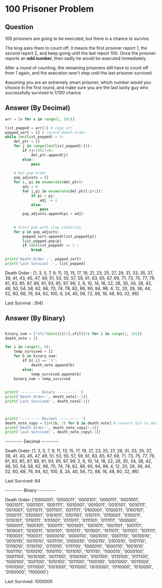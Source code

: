 # 100 Prisoner Problem

## Question

100 prisoners are going to be executed, but there is a chance to survive.

The king asks them to count off, it means the first prisoner report 1, the second report 2, and keep going until the last report 100.
Once the prisoner reports an **odd number**, then sadly he would be executed immediately.

After a round of counting, the remaining prisoners still have to count off from 1 again,
and the execution won't stop until the last prisoner survived.

Assuming you are an extremely smart prisoner, which number would you chooce in the first round, 
and make sure you are the last lucky guy who successfully survived in 1/100 chance.





## Answer (By Decimal)

```python
arr = [x for x in range(1, 101)]

list_popped = arr[:] # copy arr
popped_sort = [] # record death order
while len(list_popped) > 1:
    del_ptr = []
    for j in range(len(list_popped[:])):
        if (j+1)%2!=0:
            del_ptr.append(j)
        else:
            pass
    
    # Get pop order
    pop_adjusts = []
    for i, pi in enumerate(del_ptr):
        adj = 0
        for j,pj in enumerate(del_ptr[:i+1]):
            if pi > pj:
                adj -= 1
            else:
                pass
        pop_adjusts.append(pi + adj)
    
    
    # Start pop with stop condition
    for p in pop_adjusts:
        popped_sort.append(list_popped[p])
        list_popped.pop(p)
        if len(list_popped) <= 1 :
            break
        
print('Death Order :', popped_sort)
print('Last Survival :', list_popped)
```

Death Order : [1, 3, 5, 7, 9, 11, 13, 15, 17, 19, 21, 23, 25, 27, 29, 31, 33, 35, 37, 39, 41, 43, 45, 47, 49, 51, 53, 55, 57, 59, 61, 63, 65, 67, 69, 71, 73, 75, 77, 79, 81, 83, 85, 87, 89, 91, 93, 95, 97, 99, 2, 6, 10, 14, 18, 22, 26, 30, 34, 38, 42, 46, 50, 54, 58, 62, 66, 70, 74, 78, 82, 86, 90, 94, 98, 4, 12, 20, 28, 36, 44, 52, 60, 68, 76, 84, 92, 100, 8, 24, 40, 56, 72, 88, 16, 48, 80, 32, 96]

Last Survival : [64]




## Answer (By Binary)

```python

binary_num = ["%7s"%bin(i)[2:].zfill(7) for i in range(1, 101)]
death_note = []

for i in range(1, 8):
    temp_survived = []
    for b in binary_num:
        if b[-i] == '1':
            death_note.append(b)
        else:
            temp_survived.append(b) 
    binary_num = temp_survived
    
            
print('--------- Binary --------- ')
print('Death Order:', death_note[:-1])
print('Last Survived:', death_note[-1])



print('--------- Decimal --------- ')
death_note_copy = [int(b, 2) for b in death_note] # convert bin to dec
print('Death Order:', death_note_copy[:-1])
print('Last Survived:', death_note_copy[-1])
```

--------- Decimal --------- 

Death Order: [1, 3, 5, 7, 9, 11, 13, 15, 17, 19, 21, 23, 25, 27, 29, 31, 33, 35, 37, 39, 41, 43, 45, 47, 49, 51, 53, 55, 57, 59, 61, 63, 65, 67, 69, 71, 73, 75, 77, 79, 81, 83, 85, 87, 89, 91, 93, 95, 97, 99, 2, 6, 10, 14, 18, 22, 26, 30, 34, 38, 42, 46, 50, 54, 58, 62, 66, 70, 74, 78, 82, 86, 90, 94, 98, 4, 12, 20, 28, 36, 44, 52, 60, 68, 76, 84, 92, 100, 8, 24, 40, 56, 72, 88, 16, 48, 80, 32, 96]

Last Survived: 64



--------- Binary --------- 

Death Order:
['0000001',
 '0000011',
 '0000101',
 '0000111',
 '0001001',
 '0001011',
 '0001101',
 '0001111',
 '0010001',
 '0010011',
 '0010101',
 '0010111',
 '0011001',
 '0011011',
 '0011101',
 '0011111',
 '0100001',
 '0100011',
 '0100101',
 '0100111',
 '0101001',
 '0101011',
 '0101101',
 '0101111',
 '0110001',
 '0110011',
 '0110101',
 '0110111',
 '0111001',
 '0111011',
 '0111101',
 '0111111',
 '1000001',
 '1000011',
 '1000101',
 '1000111',
 '1001001',
 '1001011',
 '1001101',
 '1001111',
 '1010001',
 '1010011',
 '1010101',
 '1010111',
 '1011001',
 '1011011',
 '1011101',
 '1011111',
 '1100001',
 '1100011',
 '0000010',
 '0000110',
 '0001010',
 '0001110',
 '0010010',
 '0010110',
 '0011010',
 '0011110',
 '0100010',
 '0100110',
 '0101010',
 '0101110',
 '0110010',
 '0110110',
 '0111010',
 '0111110',
 '1000010',
 '1000110',
 '1001010',
 '1001110',
 '1010010',
 '1010110',
 '1011010',
 '1011110',
 '1100010',
 '0000100',
 '0001100',
 '0010100',
 '0011100',
 '0100100',
 '0101100',
 '0110100',
 '0111100',
 '1000100',
 '1001100',
 '1010100',
 '1011100',
 '1100100',
 '0001000',
 '0011000',
 '0101000',
 '0111000',
 '1001000',
 '1011000',
 '0010000',
 '0110000',
 '1010000',
 '0100000',
 '1100000']


Last Survived: 1000000
